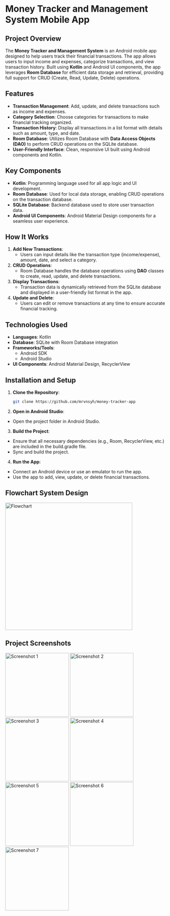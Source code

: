 # Money Tracker and Management System Mobile App

## Project Overview
The **Money Tracker and Management System** is an Android mobile app designed to help users track their financial transactions. The app allows users to input income and expenses, categorize transactions, and view transaction history. Built using **Kotlin** and Android UI components, the app leverages **Room Database** for efficient data storage and retrieval, providing full support for CRUD (Create, Read, Update, Delete) operations.

## Features
- **Transaction Management**: Add, update, and delete transactions such as income and expenses.
- **Category Selection**: Choose categories for transactions to make financial tracking organized.
- **Transaction History**: Display all transactions in a list format with details such as amount, type, and date.
- **Room Database**: Utilizes Room Database with **Data Access Objects (DAO)** to perform CRUD operations on the SQLite database.
- **User-Friendly Interface**: Clean, responsive UI built using Android components and Kotlin.

## Key Components
- **Kotlin**: Programming language used for all app logic and UI development.
- **Room Database**: Used for local data storage, enabling CRUD operations on the transaction database.
- **SQLite Database**: Backend database used to store user transaction data.
- **Android UI Components**: Android Material Design components for a seamless user experience.

## How It Works
1. **Add New Transactions**: 
   - Users can input details like the transaction type (income/expense), amount, date, and select a category.
2. **CRUD Operations**:
   - Room Database handles the database operations using **DAO** classes to create, read, update, and delete transactions.
3. **Display Transactions**:
   - Transaction data is dynamically retrieved from the SQLite database and displayed in a user-friendly list format in the app.
4. **Update and Delete**:
   - Users can edit or remove transactions at any time to ensure accurate financial tracking.

## Technologies Used
- **Languages**: Kotlin
- **Database**: SQLite with Room Database integration
- **Frameworks/Tools**: 
  - Android SDK
  - Android Studio
- **UI Components**: Android Material Design, RecyclerView

## Installation and Setup
1. **Clone the Repository**:
   ```bash
   git clone https://github.com/mrvnsyh/money-tracker-app
2. **Open in Android Studio**:
- Open the project folder in Android Studio.
3. **Build the Project**:
- Ensure that all necessary dependencies (e.g., Room, RecyclerView, etc.) are included in the build.gradle file.
- Sync and build the project.
4. **Run the App**:
- Connect an Android device or use an emulator to run the app.
- Use the app to add, view, update, or delete financial transactions.

## Flowchart System Design 
<img src="https://github.com/user-attachments/assets/057cccac-fada-48cb-aef6-fe3489892396" alt="Flowchart" width="400"/>

## Project Screenshots

<img src="https://github.com/user-attachments/assets/485d5929-e29f-4fff-9048-18dafc799527" alt="Screenshot 1" width="200"/>
<img src="https://github.com/user-attachments/assets/3967653c-609e-4a17-94aa-e8978996047c" alt="Screenshot 2" width="200"/>
<img src="https://github.com/user-attachments/assets/0b66789e-8571-45ea-8080-23d3e4b900ca" alt="Screenshot 3" width="200"/>
<img src="https://github.com/user-attachments/assets/d93b3666-17c4-487d-aed0-919ccaf21c1a" alt="Screenshot 4" width="200"/>
<img src="https://github.com/user-attachments/assets/b06207c9-2abb-47ee-b890-399e049db9de" alt="Screenshot 5" width="200"/>
<img src="https://github.com/user-attachments/assets/ed0518ba-c5c3-4e35-a842-1db2adc47d81" alt="Screenshot 6" width="200"/>
<img src="https://github.com/user-attachments/assets/6d4ef7ce-d9ad-4545-a178-1c16a1791dd5" alt="Screenshot 7" width="200"/>



